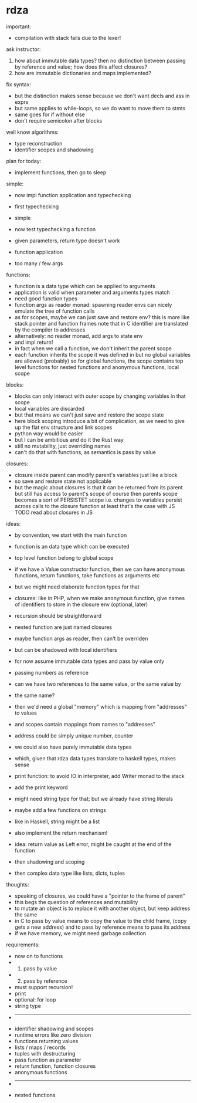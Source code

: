 # rdza

important:
* compilation with stack fails due to the lexer!

ask instructor:
1) how about immutable data types? then no distinction between passing
    by reference and value; how does this affect closures?
2) how are immutable dictionaries and maps implemented?

fix syntax:
* but the distinction makes sense because we don't want decls and ass in exprs
* but same applies to while-loops, so we do want to move them to stmts
* same goes for if without else
* don't require semicolon after blocks

well know algorithms:
* type reconstruction
* identifier scopes and shadowing

plan for today:
* implement functions, then go to sleep



simple:
* now impl function application and typechecking
* first typechecking
* simple
* now test typechecking a function

* given parameters, return type doesn't work

* function application
* too many / few args








functions:
* function is a data type which can be applied to arguments
* application is valid when parameter and arguments types match
* need good function types
* function args as reader monad: spawning reader envs can nicely
    emulate the tree of function calls
* as for scopes, maybe we can just save and restore env?
    this is more like stack pointer and function frames
    note that in C identifier are translated by the compiler to addresses
* alternatively: no reader monad, add args to state env
* and impl return!
* in fact when we call a function, we don't inherit the parent scope
* each function inherits the scope it was defined in
    but no global variables are allowed (probably)
    so for global functions, the scope contains top level functions
    for nested functions and anonymous functions, local scope

blocks:
* blocks can only interact with outer scope by changing variables
    in that scope
* local variables are discarded
* but that means we can't just save and restore the scope state
* here block scoping introduce a bit of complication, as we need
    to give up the flat env structure and link scopes
* python way would be easier
* but I can be ambitious and do it the Rust way
* still no mutability, just overriding names
* can't do that with functions, as semantics is pass by value

closures:
* closure inside parent can modify parent's variables just like a block
* so save and restore state not applicable
* but the magic about closures is that it can be returned from its
    parent but still has access to parent's scope
    of course then parents scope becomes a sort of PERSISTET scope
    i.e. changes to variables persist across calls to the closure function
    at least that's the case with JS
    TODO read about closures in JS

ideas:
* by convention, we start with the main function
* function is an data type which can be executed
* top level function belong to global scope
* if we have a Value constructor function, then we can have anonymous
    functions, return functions, take functions as arguments etc
* but we might need elaborate function types for that
* closures: like in PHP, when we make anonymous function, give
    names of identifiers to store in the closure env (optional, later)
* recursion should be straightforward
* nested function are just named closures
* maybe function args as reader, then can't be overriden
* but can be shadowed with local identifiers
* for now assume immutable data types and pass by value only

* passing numbers as reference
* can we have two references to the same value, or the same value by
* the same name?
* then we'd need a global "memory" which is mapping from "addresses" to values
* and scopes contain mappings from names to "addresses"
* address could be simply unique number, counter
* we could also have purely immutable data types
* which, given that rdza data types translate to haskell types, makes sense

* print function: to avoid IO in interpreter, add Writer monad to the stack
* add the print keyword
* might need string type for that; but we already have string literals
* maybe add a few functions on strings
* like in Haskell, string might be a list

* also implement the return mechanism!
* idea: return value as Left error, might be caught at the end of the function

* then shadowing and scoping
* then complex data type like lists, dicts, tuples

thoughts:
* speaking of closures, we could have a "pointer to the frame of parent"
* this begs the question of references and mutability
* to mutate an object is to replace it with another object,
    but keep address the same
* in C to pass by value means to copy the value to the child frame,
    (copy gets a new address)
    and to pass by reference means to pass its address
* if we have memory, we might need garbage collection

requirements:
* now on to functions
* 1) pass by value
* 2) pass by reference
* must support recursion!
* print
* optional: for loop
* string type
* ---
* identifier shadowing and scopes
* runtime errors like zero division
* functions returning values
* lists / maps / records
* tuples with destructuring
* pass function as parameter
* return function, function closures
* anonymous functions
* ---
* nested functions